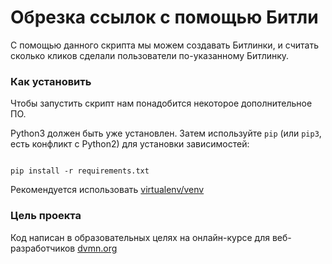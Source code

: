 # Обрезка ссылок с помощью Битли
С помощью данного скрипта мы можем создавать Битлинки, и считать сколько кликов сделали пользователи по-указанному Битлинку.

### Как установить
Чтобы запустить скрипт нам понадобится некоторое дополнительное ПО.

Python3 должен быть уже установлен. Затем используйте `pip` (или `pip3`, есть конфликт с Python2) для установки зависимостей:
```

pip install -r requirements.txt
```
Рекомендуется использовать [virtualenv/venv](https://docs.python.org/3/library/venv.html)
### Цель проекта
Код написан в образовательных целях на онлайн-курсе для веб-разработчиков [dvmn.org](https://dvmn.org)
